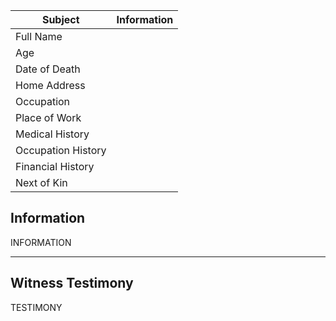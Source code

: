 | Subject            | Information |
| ------------------ | ----------- |
| Full Name          |             |
| Age                |             |
| Date of Death      |             |
| Home Address       |             |
| Occupation         |             |
| Place of Work      |             |
| Medical History    |             |
| Occupation History |             |
| Financial History  |             |
| Next of Kin        |             |

## Information
INFORMATION

---
## Witness Testimony
TESTIMONY
